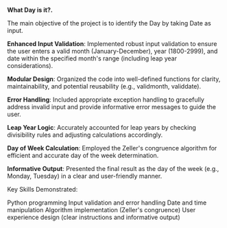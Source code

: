 **What Day is it?.** 

The main objective of the project is to identify the Day by taking Date as input.


**Enhanced Input Validation**: Implemented robust input validation to ensure the user enters a valid month (January-December), year (1800-2999), and date within the specified month's range (including leap year considerations).

**Modular Design**: Organized the code into well-defined functions for clarity, maintainability, and potential reusability (e.g., validmonth, validdate).

**Error Handling**: Included appropriate exception handling to gracefully address invalid input and provide informative error messages to guide the user.

**Leap Year Logic**: Accurately accounted for leap years by checking divisibility rules and adjusting calculations accordingly.

**Day of Week Calculation**: Employed the Zeller's congruence algorithm for efficient and accurate day of the week determination.

**Informative Output**: Presented the final result as the day of the week (e.g., Monday, Tuesday) in a clear and user-friendly manner.

Key Skills Demonstrated:

Python programming
Input validation and error handling
Date and time manipulation
Algorithm implementation (Zeller's congruence)
User experience design (clear instructions and informative output)
